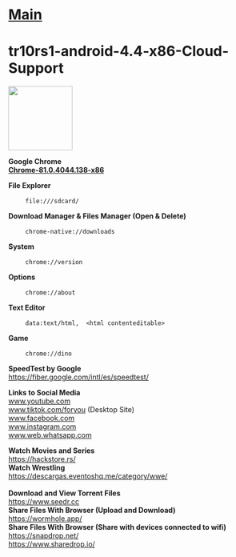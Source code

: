 # <a href="https://github.com/jesusgarcia149/tr10rs1-android-4.4-x86-support/tree/main"> <b>Main</b> </a>

# tr10rs1-android-4.4-x86-Cloud-Support

<img src="https://github.com/jesusgarcia149/tr10rs1-android-4.4-x86-support/blob/browser/Screenshot_2023-07-14-19-06-30.png" height="128px"><br>

<b>Google Chrome</b></br>
<a href="https://apkgold.es/download?file_id=1753878/chrome">
 <b>Chrome-81.0.4044.138-x86</b>
</a>

<b>File Explorer</b> <br>
<pre>
    <code>file:///sdcard/</code>
</pre>

<b>Download Manager & Files Manager (Open & Delete)</b> <br>
<pre>
    <code>chrome-native://downloads</code>
</pre>

<b>System</b> <br>
<pre>
    <code>chrome://version</code>
</pre>

<b>Options</b> <br>
<pre>
    <code>chrome://about</code>
</pre>

<b>Text Editor</b> <br>
<pre>
    <code>data:text/html,  &lt;html contenteditable&gt;</code>
</pre>

<b>Game</b> <br>
<pre>
    <code>chrome://dino</code>
</pre>

<b>SpeedTest by Google</b> <br>
https://fiber.google.com/intl/es/speedtest/

<b> Links to Social Media  </b>  <br>
www.youtube.com <br>
www.tiktok.com/foryou (Desktop Site) <br>
www.facebook.com <br>
www.instagram.com <br>
www.web.whatsapp.com <br>

<b>Watch Movies and Series</b> <br>
https://hackstore.rs/ <br>
<b>Watch Wrestling</b> <br>
https://descargas.eventoshq.me/category/wwe/ <br>
<br>
<b> Download and View Torrent Files </b> <br>
https://www.seedr.cc <br>
<b> Share Files With Browser (Upload and Download) </b> <br>
https://wormhole.app/ <br>
<b> Share Files With Browser (Share with devices connected to wifi) </b> <br>
https://snapdrop.net/ <br>
https://www.sharedrop.io/ <br>
